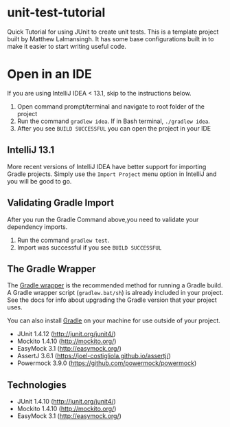 # unit-test-tutorial

Quick Tutorial for using JUnit to create unit tests. This is a template project built by Matthew Lalmansingh. It has
some base configurations built in to make it easier to start writing useful code.

# Open in an IDE

If you are using IntelliJ IDEA < 13.1, skip to the instructions below.

1. Open command prompt/terminal and navigate to root folder of the project
1. Run the command ```gradlew idea```. If in Bash terminal, ```./gradlew idea```.
1. After you see ```BUILD SUCCESSFUL``` you can open the project in your IDE

## IntelliJ 13.1

More recent versions of IntelliJ IDEA have better support for importing Gradle projects. Simply use the `Import Project` menu option in IntelliJ and you will be good to go.

## Validating Gradle Import

After you run the Gradle Command above,you need to validate your dependency imports.

1. Run the command ```gradlew test```.  
1. Import was successful if you see ```BUILD SUCCESSFUL``` 

## The Gradle Wrapper

The [Gradle wrapper](gradle.org/docs/current/userguide/gradle_wrapper.html) is the recommended method for running a Gradle build. A Gradle wrapper script (`gradlew.bat/sh`) is already included in your project. See the docs for info about upgrading the Gradle version that your project uses.

You can also install [Gradle](gradle.org) on your machine for use outside of your project.


- JUnit 1.4.12 (http://junit.org/junit4/)
- Mockito 1.4.10 (http://mockito.org/)
- EasyMock 3.1 (http://easymock.org/)
- AssertJ 3.6.1 (https://joel-costigliola.github.io/assertj/)
- Powermock 3.9.0 (https://github.com/powermock/powermock)


## Technologies

- JUnit 1.4.10 (http://junit.org/junit4/)
- Mockito 1.4.10 (http://mockito.org/)
- EasyMock 3.1 (http://easymock.org/)
